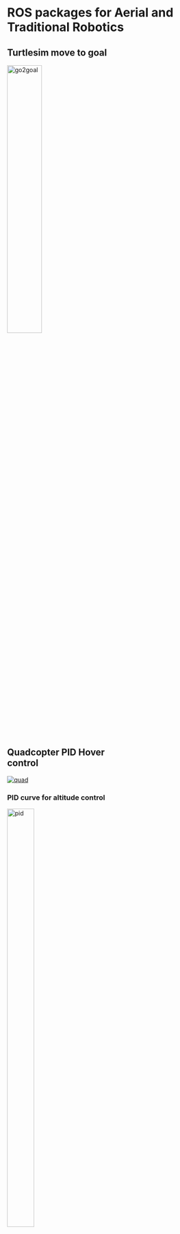 # ROS packages for Aerial and Traditional Robotics

## Turtlesim move to goal
<div>
<img src="http://wiki.ros.org/turtlesim/Tutorials/Go%20to%20Goal?action=AttachFile&do=get&target=gotogoal.png" alt="go2goal" border="0" width="40%"  height="40%"/></div>
<div>
<div style="width:50%">
  
## Quadcopter PID Hover control


<a href="https://ibb.co/T1V67FG"><img src="https://i.ibb.co/zFypB0g/quad.png" alt="quad" border="0" ></a></div>
<div style="width:50%">

### PID curve for altitude control
<a href="https://ibb.co/5BFhwY7"><img src="https://i.ibb.co/m685gvx/pid.png" alt="pid" border="0" width="50%"></a>
</div>
</div>
